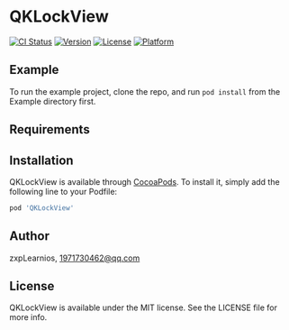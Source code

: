 # QKLockView

[![CI Status](https://img.shields.io/travis/zxpLearnios/QKLockView.svg?style=flat)](https://travis-ci.org/zxpLearnios/QKLockView)
[![Version](https://img.shields.io/cocoapods/v/QKLockView.svg?style=flat)](https://cocoapods.org/pods/QKLockView)
[![License](https://img.shields.io/cocoapods/l/QKLockView.svg?style=flat)](https://cocoapods.org/pods/QKLockView)
[![Platform](https://img.shields.io/cocoapods/p/QKLockView.svg?style=flat)](https://cocoapods.org/pods/QKLockView)

## Example

To run the example project, clone the repo, and run `pod install` from the Example directory first.

## Requirements

## Installation

QKLockView is available through [CocoaPods](https://cocoapods.org). To install
it, simply add the following line to your Podfile:

```ruby
pod 'QKLockView'
```

## Author

zxpLearnios, 1971730462@qq.com

## License

QKLockView is available under the MIT license. See the LICENSE file for more info.
